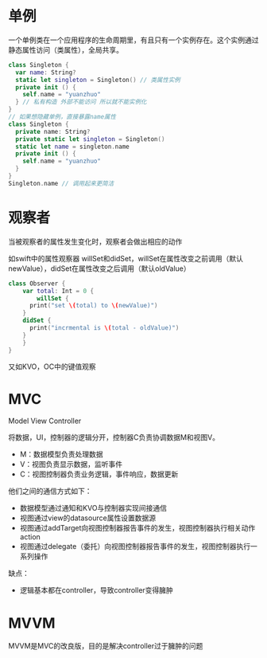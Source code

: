 # 单例

一个单例类在一个应用程序的生命周期里，有且只有一个实例存在。这个实例通过静态属性访问（类属性），全局共享。

```swift
class Singleton {
  var name: String?
  static let singleton = Singleton() // 类属性实例
  private init () {
    self.name = "yuanzhuo"
  } // 私有构造 外部不能访问 所以就不能实例化
}
// 如果想隐藏单例，直接暴露name属性 
class Singleton {
  private name: String?
  private static let singleton = Singleton()
  static let name = singleton.name
  private init () {
    self.name = "yuanzhuo"
  }
}
Singleton.name // 调用起来更简洁
```

# 观察者

当被观察者的属性发生变化时，观察者会做出相应的动作

如swift中的属性观察器 willSet和didSet，willSet在属性改变之前调用（默认newValue），didSet在属性改变之后调用（默认oldValue）

```swift
class Observer {
	var total: Int = 0 {
		willSet {
      print("set \(total) to \(newValue)")
    }
    didSet {
      print("incrmental is \(total - oldValue)")
    }
	}
}
```

又如KVO，OC中的键值观察

# MVC

Model View Controller

将数据，UI，控制器的逻辑分开，控制器C负责协调数据M和视图V。

- M：数据模型负责处理数据
- V：视图负责显示数据，监听事件
- C：视图控制器负责业务逻辑，事件响应，数据更新

他们之间的通信方式如下：

- 数据模型通过通知和KVO与控制器实现间接通信
- 视图通过view的datasource属性设置数据源
- 视图通过addTarget向视图控制器报告事件的发生，视图控制器执行相关动作action
- 视图通过delegate（委托）向视图控制器报告事件的发生，视图控制器执行一系列操作

缺点：

- 逻辑基本都在controller，导致controller变得臃肿

# MVVM

MVVM是MVC的改良版，目的是解决controller过于臃肿的问题